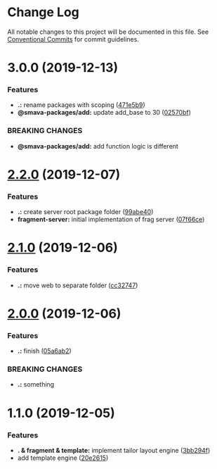 # Change Log

All notable changes to this project will be documented in this file.
See [Conventional Commits](https://conventionalcommits.org) for commit guidelines.

# 3.0.0 (2019-12-13)


### Features

* **.:** rename packages with scoping ([471e5b9](https://github.com/KevinMind/lerna-monorepo-starter/commit/471e5b9852402156ae4828f59fe39a3d964c7b57))
* **@smava-packages/add:** update add_base to 30 ([02570bf](https://github.com/KevinMind/lerna-monorepo-starter/commit/02570bfe84df2b2d4c539b5e061c09e5dd652ba5))


### BREAKING CHANGES

* **@smava-packages/add:** add function logic is different





# [2.2.0](https://github.com/KevinMind/lerna-monorepo-starter/compare/template@2.1.0...template@2.2.0) (2019-12-07)


### Features

* **.:** create server root package folder ([99abe40](https://github.com/KevinMind/lerna-monorepo-starter/commit/99abe40bf69600925927fda896ed38c7c1d0df94))
* **fragment-server:** initial implementation of frag server ([07f66ce](https://github.com/KevinMind/lerna-monorepo-starter/commit/07f66ce624febeb5a4d41474ef3cd1cd18b8918a))





# [2.1.0](https://github.com/KevinMind/lerna-monorepo-starter/compare/template@2.0.0...template@2.1.0) (2019-12-06)


### Features

* **.:** move web to separate folder ([cc32747](https://github.com/KevinMind/lerna-monorepo-starter/commit/cc32747097dcb86b97c7bbfda099918d87c12d9b))





# [2.0.0](https://github.com/KevinMind/lerna-monorepo-starter/compare/template@1.1.0...template@2.0.0) (2019-12-06)


### Features

* **.:** finish ([05a6ab2](https://github.com/KevinMind/lerna-monorepo-starter/commit/05a6ab279c28b301cee27c908b0b521ee7edeb5a))


### BREAKING CHANGES

* **.:** something





# 1.1.0 (2019-12-05)


### Features

* **. & fragment & template:** implement tailor layout engine ([3bb294f](https://github.com/KevinMind/lerna-monorepo-starter/commit/3bb294fad49b25790735384f271c7ca2e261b16d))
* add template engine ([20e2615](https://github.com/KevinMind/lerna-monorepo-starter/commit/20e26155c75226cae2551843ae8cb1a1c04bd08a))
